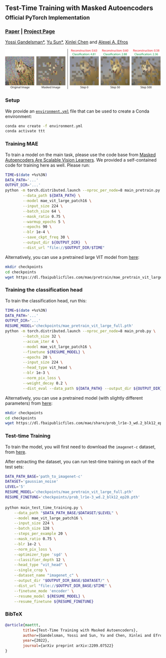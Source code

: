 ## Test-Time Training with Masked Autoencoders<br><sub>Official PyTorch Implementation</sub>

### [Paper](https://arxiv.org/abs/2209.07522) | [Project Page](https://yossigandelsman.github.io/ttt_mae/index.html)

[Yossi Gandelsman*](https://yossigandelsman.github.io/), [Yu Sun*](https://yueatsprograms.github.io/), [Xinlei Chen](https://xinleic.xyz/) and [Alexei A. Efros](https://people.eecs.berkeley.edu/~efros/)

![Teaser](images/teaser.png)

### Setup
We provide an [`environment.yml`](environment.yml) file that can be used to create a Conda environment:

```bash
conda env create -f environment.yml
conda activate ttt
```

### Training MAE
To train a model on the main task, please use the code base from [Masked Autoencoders Are Scalable Vision Learners](https://github.com/facebookresearch/mae).
We provided a self-contained code for training here as well. Please run:

```bash
TIME=$(date +%s%3N)
DATA_PATH='...'
OUTPUT_DIR='...'
python -m torch.distributed.launch --nproc_per_node=8 main_pretrain.py \
        --data_path ${DATA_PATH} \
        --model mae_vit_large_patch16 \
        --input_size 224 \
        --batch_size 64 \
        --mask_ratio 0.75 \
        --warmup_epochs 5 \
        --epochs 90 \
        --blr 1e-4 \
        --save_ckpt_freq 30 \
        --output_dir ${OUTPUT_DIR}  \
        --dist_url "file://$OUTPUT_DIR/$TIME"
```

Alternatively, you can use a pretrained large VIT model from [here](https://dl.fbaipublicfiles.com/mae/pretrain/mae_pretrain_vit_large_full.pth):

```bash
mkdir checkpoints
cd checkpoints
wget https://dl.fbaipublicfiles.com/mae/pretrain/mae_pretrain_vit_large_full.pth
```

### Training the classification head
To train the classification head, run this:
```bash
TIME=$(date +%s%3N)
DATA_PATH='...'
OUTPUT_DIR='...'
RESUME_MODEL='checkpoints/mae_pretrain_vit_large_full.pth'
python -m torch.distributed.launch --nproc_per_node=8 main_prob.py \
        --batch_size 32 \
        --accum_iter 4 \
        --model mae_vit_large_patch16 \
        --finetune ${RESUME_MODEL} \
        --epochs 20 \
        --input_size 224 \
        --head_type vit_head \
        --blr 1e-3 \
        --norm_pix_loss \
        --weight_decay 0.2 \
        --dist_eval --data_path ${DATA_PATH} --output_dir ${OUTPUT_DIR}
```
Alternatively, you can use a pretrained model (with slightly different parameters) from [here](https://dl.fbaipublicfiles.com/mae/share/prob_lr1e-3_wd.2_blk12_ep20.pth):

```bash
mkdir checkpoints
cd checkpoints
wget https://dl.fbaipublicfiles.com/mae/share/prob_lr1e-3_wd.2_blk12_ep20.pth
```

### Test-time Training

To train the model, you will first need to download the `imagenet-c` dataset, from [here](https://zenodo.org/record/2235448#.Yz9OHezMKFw).

After extracting the dataset, you can run test-time training on each of the test sets:

```bash
DATA_PATH_BASE='path_to_imagenet-c'
DATASET='gaussian_noise'
LEVEL='5'
RESUME_MODEL='checkpoints/mae_pretrain_vit_large_full.pth'
RESUME_FINETUNE='checkpoints/prob_lr1e-3_wd.2_blk12_ep20.pth'

python main_test_time_training.py \
    --data_path "$DATA_PATH_BASE/$DATASET/$LEVEL" \
    --model mae_vit_large_patch16 \
    --input_size 224 \
    --batch_size 128 \
    --steps_per_example 20 \
    --mask_ratio 0.75 \
    --blr 1e-2 \
    --norm_pix_loss \
    --optimizer_type 'sgd' \
    --classifier_depth 12 \
    --head_type "vit_head" \
    --single_crop \
    --dataset_name "imagenet_c" \
    --output_dir "$OUTPUT_DIR_BASE/$DATASET/" \
    --dist_url "file://$OUTPUT_DIR_BASE/$TIME" \
    --finetune_mode 'encoder' \
    --resume_model ${RESUME_MODEL} \
    --resume_finetune ${RESUME_FINETUNE}
```

### BibTeX

```bibtex
@article{maettt, 
        title={Test-Time Training with Masked Autoencoders},
        author={Gandelsman, Yossi and Sun, Yu and Chen, Xinlei and Efros, Alexei A.},
        year={2022},
        journal={arXiv preprint arXiv:2209.07522}
}
```